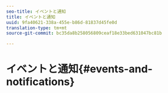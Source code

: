 ```yaml
---
seo-title: イベントと通知
title: イベントと通知
uuid: 9fa40621-338a-455e-b86d-81837d45fe0d
translation-type: tm+mt
source-git-commit: bc35da8b258056809ceaf18e33bed631047bc81b

---
```



# イベントと通知{#events-and-notifications}

